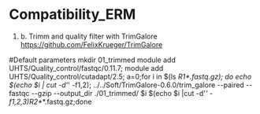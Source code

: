 # Compatibility_ERM

1. b. Trimm and quality filter with TrimGalore https://github.com/FelixKrueger/TrimGalore

#Default parameters
mkdir 01_trimmed
module add UHTS/Quality_control/fastqc/0.11.7; module add UHTS/Quality_control/cutadapt/2.5;
a=0;for i in $(ls *_R1_*_*.fastq.gz); do echo $(echo $i | cut -d'_' -f1,2); ../../Soft/TrimGalore-0.6.0/trim_galore --paired --fastqc --gzip --output_dir ./01_trimmed/ $i $(echo $i |cut -d'_' -f1,2,3)_R2_*_*.fastq.gz;done
